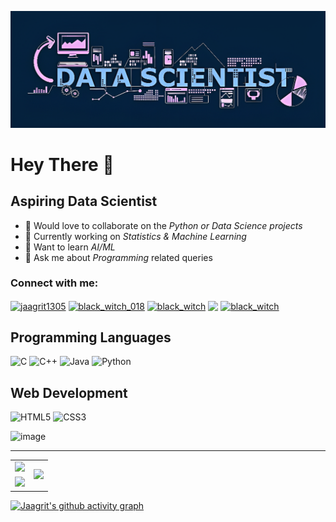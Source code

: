 <!-- ![MasterHead](https://static.vecteezy.com/system/resources/previews/001/759/768/non_2x/data-scientist-word-banner-vector.jpg) -->
<!-- ![MasterHead](https://github.com/jaagrit13/jaagrit13/blob/main/data-scientist-word-banner-vector%20(1).png) -->
<!-- ![MasterHead](https://github.com/jaagrit13/jaagrit13/blob/main/data-scientist-word-banner-vector%20(1).png) -->
![MasterHead](https://github.com/black-witch-018/black-witch-018/blob/main/banner%20(1).png) 
# Hey There 👋

## Aspiring Data Scientist

-   👯 Would love to collaborate on the *Python or Data Science projects*
-   🎯 Currently working on *Statistics & Machine Learning*
-   🌱 Want to learn *AI/ML*
-   💬 Ask me about *Programming* related queries

<!--
-   📫 Connect with me on &nbsp; [![image](https://img.shields.io/badge/JAAGRIT-0077B5?style=flat-square&logo=linkedin&logoColor=white)](https://www.linkedin.com/in/jaagrit1305)
-   ![image](https://komarev.com/ghpvc/?username=jaagrit13&label=Profile%20views&color=0e75b6&style=flat-square)
-   ![Badge](https://cp-logo.vercel.app/codechef/black_witch)
(https://www.codechef.com/users/black_witch) -->

<h3 align="left">Connect with me:</h3>
<p align="left">
<a href="https://linkedin.com/in/jaagrit1305" target="blank"><img align="center" src="https://img.shields.io/badge/linkedin-%230077B5.svg?style=for-the-badge&logo=linkedin&logoColor=white" alt="jaagrit1305" /></a>
<a href="https://instagram.com/black_witch_018" target="blank"><img align="center" src="https://img.shields.io/badge/Instagram-%23E4405F.svg?style=for-the-badge&logo=Instagram&logoColor=white" alt="black_witch_018"/></a>
<a href="https://discord.gg/black_witch" target="blank"><img align="center" src="https://img.shields.io/badge/Discord-%235865F2.svg?style=for-the-badge&logo=discord&logoColor=white" alt="black_witch" /></a>
<!-- <a href="[Kaggle Profile]" target="blank"><img align="center" src="https://img.shields.io/badge/Kaggle-035a7d?style=for-the-badge&logo=kaggle&logoColor=white" alt="black_witch" /></a> -->
<a href="https://www.codechef.com/users/black_witch" target="blank"><img align="center" src="https://img.shields.io/badge/CodeChef-%23964B00.svg?style=for-the-badge&logo=CodeChef&logoColor=white"/></a>
<a href="https://www.leetcode.com/black_witch" target="blank"><img align="center" src="https://img.shields.io/badge/LeetCode-000000?style=for-the-badge&logo=LeetCode&logoColor=#d16c06" alt="black_witch"/></a>
</p>
<h2>Programming Languages</h2>

![C](https://img.shields.io/badge/C-00599C?style=for-the-badge&logo=c&logoColor=white)
![C++](https://img.shields.io/badge/C%2B%2B-00599C?style=for-the-badge&logo=c%2B%2B&logoColor=white)
![Java](https://img.shields.io/badge/java-%23ED8B00.svg?style=for-the-badge&logo=openjdk&logoColor=white)
![Python](https://img.shields.io/badge/Python-3776AB?style=for-the-badge&logo=python&logoColor=white)
<h2>Web Development</h2>

![HTML5](https://img.shields.io/badge/HTML5-E34F26?style=for-the-badge&logo=html5&logoColor=white)
![CSS3](https://img.shields.io/badge/CSS3-1572B6?style=for-the-badge&logo=css3&logoColor=white)
<!--
![JavaScript](https://img.shields.io/badge/JavaScript-323330?style=for-the-badge&logo=javascript&logoColor=F7DF1E)
![JQuery](https://img.shields.io/badge/jQuery-0769AD?style=for-the-badge&logo=jquery&logoColor=white)
![Bootstrap](https://img.shields.io/badge/Bootstrap-563D7C?style=for-the-badge&logo=bootstrap&logoColor=white)
![Tailwind-CSS](https://img.shields.io/badge/Tailwind_CSS-38B2AC?style=for-the-badge&logo=tailwind-css&logoColor=white)

![MongoDB](https://img.shields.io/badge/MongoDB-4EA94B?style=for-the-badge&logo=mongodb&logoColor=white)
![Express.js](https://img.shields.io/badge/Express.js-000000?style=for-the-badge&logo=express&logoColor=white)
![React](https://img.shields.io/badge/React-20232A?style=for-the-badge&logo=react&logoColor=61DAFB)
![Node.js](https://img.shields.io/badge/Node.js-43853D?style=for-the-badge&logo=Node.js&logoColor=white)
![Next.js](https://img.shields.io/badge/next.js-000000?style=for-the-badge&logo=nextdotjs&logoColor=white)
![Firebase](https://img.shields.io/badge/firebase-ffca28?style=for-the-badge&logo=firebase&logoColor=black)

![PHP](https://img.shields.io/badge/PHP-777BB4?style=for-the-badge&logo=php&logoColor=white)
![MySQL](https://img.shields.io/badge/MySQL-00000F?style=for-the-badge&logo=mysql&logoColor=white)
![Flask](https://img.shields.io/badge/Flask-000000?style=for-the-badge&logo=flask&logoColor=white)
![Django](https://img.shields.io/badge/Django-092E20?style=for-the-badge&logo=django&logoColor=green)
![SQLite](https://img.shields.io/badge/SQLite-07405E?style=for-the-badge&logo=sqlite&logoColor=white) -->

<!-- 
![Keras](https://img.shields.io/badge/Keras-%23D00000.svg?style=for-the-badge&logo=Keras&logoColor=white)
![Matplotlib](https://img.shields.io/badge/Matplotlib-%23ffffff.svg?style=for-the-badge&logo=Matplotlib&logoColor=black)
![mlflow](https://img.shields.io/badge/mlflow-%23d9ead3.svg?style=for-the-badge&logo=numpy&logoColor=blue)
![NumPy](https://img.shields.io/badge/numpy-%23013243.svg?style=for-the-badge&logo=numpy&logoColor=white)
![Pandas](https://img.shields.io/badge/pandas-%23150458.svg?style=for-the-badge&logo=pandas&logoColor=white)
![Plotly](https://img.shields.io/badge/Plotly-%233F4F75.svg?style=for-the-badge&logo=plotly&logoColor=white)
![scikit-learn](https://img.shields.io/badge/scikit--learn-%23F7931E.svg?style=for-the-badge&logo=scikit-learn&logoColor=white)
![SciPy](https://img.shields.io/badge/SciPy-%230C55A5.svg?style=for-the-badge&logo=scipy&logoColor=%white)
![TensorFlow](https://img.shields.io/badge/TensorFlow-%23FF6F00.svg?style=for-the-badge&logo=TensorFlow&logoColor=white)

-->
![image](https://komarev.com/ghpvc/?username=black-witch-018&label=Profile%20views&color=0e75b6&style=flat-square)

---


<table>
  <tr>
    <td>
      <img src="https://github-readme-stats.vercel.app/api?username=black-witch-018&show_icons=true&locale=en&theme=jolly" />
    </td>
    <td rowspan="2">
      <img src="https://github-readme-stats.vercel.app/api/top-langs/?username=black-witch-018&langs_count=8&theme=jolly" />
    </td>
  <tr>
    <td>
      <!-- <img src="https://github-readme-streak-stats.herokuapp.com/?user=jaagrit13&theme=tokyonight" /> -->
      <img src = "https://github-readme-streak-stats.herokuapp.com/?user=black-witch-018&theme=jolly">
    </td>
  </tr>
</table>
<!-- ![image](https://github-readme-stats.vercel.app/api/top-langs/?username=aaryan-gupta&layout=compact) -->
<!-- ![image](https://github-readme-stats.vercel.app/api?username=aaryan-gupta&show_icons=true&locale=en&theme=radical) -->
<!-- ![image](https://github-readme-streak-stats.herokuapp.com/?user=aaryan-gupta&theme=radical) -->

<!-- ![Jaagrit's github activity graph](https://activity-graph.herokuapp.com/graph?username=jaagrit13&theme=react-dark&area=true) -->
<!-- [![Jaagrit's github activity graph](https://github-readme-activity-graph.vercel.app/graph?username=black-witch-018&theme=redical)](https://github.com/jaagrit13/github-readme-activity-graph)-->
[![Jaagrit's github activity graph](https://github-readme-activity-graph.vercel.app/graph?username=black-witch-018&bg_color=1e0433&color=ffffff&line=89CFF0&point=ff0080&area=true)](https://github.com/ashutosh00710/github-readme-activity-graph)
